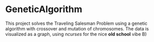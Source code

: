 # GeneticAlgorithm

This project solves the Traveling Salesman Problem using a genetic algorithm with crossover and mutation of chromosomes.
The data is visualized as a graph, using *ncurses* for the nice **old school** vibe B)
